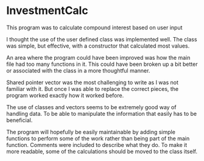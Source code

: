 # InvestmentCalc

This program was to calculate compound interest based on user input

I thought the use of the user defined class was implemented well.  The class was simple, but effective, with a constructor that calculated most values.

An area where the program could have been improved was how the main file had too many functions in it. This could have been broken up a bit better or associated with the class in a more thoughtful manner.

Shared pointer vector was the most challenging to write as I was not familiar with it.  But once I was able to replace the correct pieces, the program worked exactly how it worked before.

The use of classes and vectors seems to be extremely good way of handling data.  To be able to manipulate the information that easily has to be beneficial.

The program will hopefully be easily maintainable by adding simple functions to perform some of the work rather than being part of the main function.  Comments were included to describe what they do.  To make it more readable, some of the calculations should be moved to the class itself.
